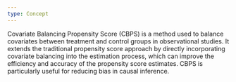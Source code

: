 ```yaml
---
type: Concept
---
```


Covariate Balancing Propensity Score (CBPS) is a method used to balance covariates between treatment and control groups in observational studies. It extends the traditional propensity score approach by directly incorporating covariate balancing into the estimation process, which can improve the efficiency and accuracy of the propensity score estimates. CBPS is particularly useful for reducing bias in causal inference.